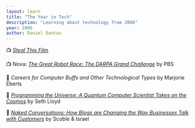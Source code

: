 ```yaml
---
layout: learn
title: "The Year in Tech"
description: "Learning about technology from 2006"
year: 2006
author: Daniel Dantas
---
```


📺 [_Steal This Film_](https://en.wikipedia.org/wiki/Steal_This_Film) <!-- 8/18/2016 -->

📺 Nova: [_The Great Robot Race: The DARPA Grand Challenge_](https://www.pbs.org/wgbh/nova/darpa/) by PBS <!-- 4/19/2016 -->

📕 _Careers for Computer Buffs and Other Technological Types_ by Marjorie Eberts <!-- 8/30/2009 -->

📕 [_Programming the Universe: A Quantum Computer Scientist Takes on the Cosmos_](https://en.wikipedia.org/wiki/Programming_the_Universe) by Seth Lloyd <!-- 7/6/2009 -->

📕 [_Naked Conversations: How Blogs are Changing the Way Businesses Talk with Customers_](https://en.wikipedia.org/wiki/Naked_Conversations) by Scoble & Israel <!-- 7/6/2009 -->


